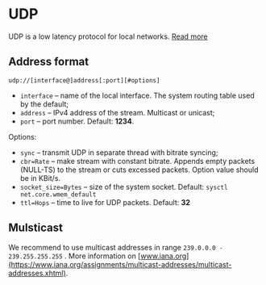 # UDP

UDP is a low latency protocol for local networks. [Read more](/en/codex/#/protocols/udp)

## Address format

```
udp://[interface@]address[:port][#options]
```

- `interface` – name of the local interface. The system routing table used by the default;
- `address` – IPv4 address of the stream. Multicast or unicast;
- `port` – port number. Default: **1234**.

Options:

- `sync` – transmit UDP in separate thread with bitrate syncing;
- `cbr=Rate` – make stream with constant bitrate. Appends empty packets (NULL-TS) to the stream or cuts excessed packets. Option value should be in KBit/s.
- `socket_size=Bytes` – size of the system socket. Default: `sysctl net.core.wmem_default`
- `ttl=Hops` – time to live for UDP packets. Default: **32**

## Mulsticast

We recommend to use multicast addresses in range `239.0.0.0 - 239.255.255.255` . More information on [www.iana.org](https://www.iana.org/assignments/multicast-addresses/multicast-addresses.xhtml).
